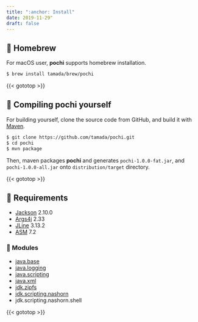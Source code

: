 ```yaml
---
title: ":anchor: Install"
date: 2019-11-29"
draft: false
---
```


## :beer: Homebrew

For macOS user, **pochi** supports homebrew installation.

```sh
$ brew install tamada/brew/pochi
```

{{< gototop >}}

## :muscle: Compiling **pochi** yourself

For building yourself, clone the source code from GitHub, and build it with [Maven](https://maven.apache.org/).

```sh
$ git clone https://github.com/tamada/pochi.git
$ cd pochi
$ mvn package
```

Then, maven packages **pochi** and generates `pochi-1.0.0-fat.jar`, and `pochi-1.0.0-all.jar` onto `distribution/target` directory.

{{< gototop >}}

## :briefcase: Requirements

* [Jackson](https://github.com/FasterXML/jackson) 2.10.0
* [Args4j](https://github.com/kohsuke/args4j) 2.33
* [JLine](https://mvnrepository.com/artifact/org.jline/jline/3.13.2) 3.13.2
* [ASM](https://asm.ow2.io/) 7.2

### :pouch: Modules

* [java.base](https://docs.oracle.com/en/java/javase/11/docs/api/java.base/module-summary.html)
* [java.logging](https://docs.oracle.com/en/java/javase/11/docs/api/java.logging/module-summary.html)
* [java.scripting](https://docs.oracle.com/en/java/javase/11/docs/api/java.scripting/module-summary.html)
* [java.xml](https://docs.oracle.com/en/java/javase/11/docs/api/java.xml/module-summary.html)
* [jdk.zipfs](https://docs.oracle.com/en/java/javase/11/docs/api/jdk.zipfs/module-summary.html)
* [jdk.scripting.nashorn](https://docs.oracle.com/en/java/javase/11/docs/api/jdk.scripting.nashorn/module-summary.html)
* jdk.scripting.nashorn.shell

{{< gototop >}}
